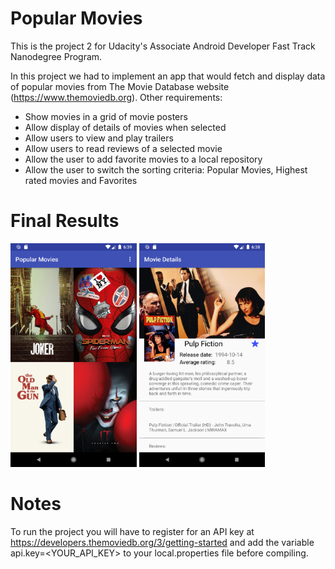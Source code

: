 # Popular Movies

This is the project 2 for Udacity's Associate Android Developer Fast Track Nanodegree Program.

In this project we had to implement an app that would fetch and display data of popular movies from The Movie Database website (https://www.themoviedb.org). Other requirements:

* Show movies in a grid of movie posters
* Allow display of details of movies when selected
* Allow users to view and play trailers
* Allow users to read reviews of a selected movie
* Allow the user to add favorite movies to a local repository
* Allow the user to switch the sorting criteria: Popular Movies, Highest rated movies and Favorites

# Final Results

<img src="https://github.com/DavisJP/PopularMovies/blob/master/Screenshot_1570387145.png" width="40%" height="40%"> <img src="https://github.com/DavisJP/PopularMovies/blob/master/Screenshot_1570387097.png" width="40%" height="40%">

# Notes

To run the project you will have to register for an API key at https://developers.themoviedb.org/3/getting-started and add the variable api.key=<YOUR_API_KEY> to your local.properties file before compiling.
